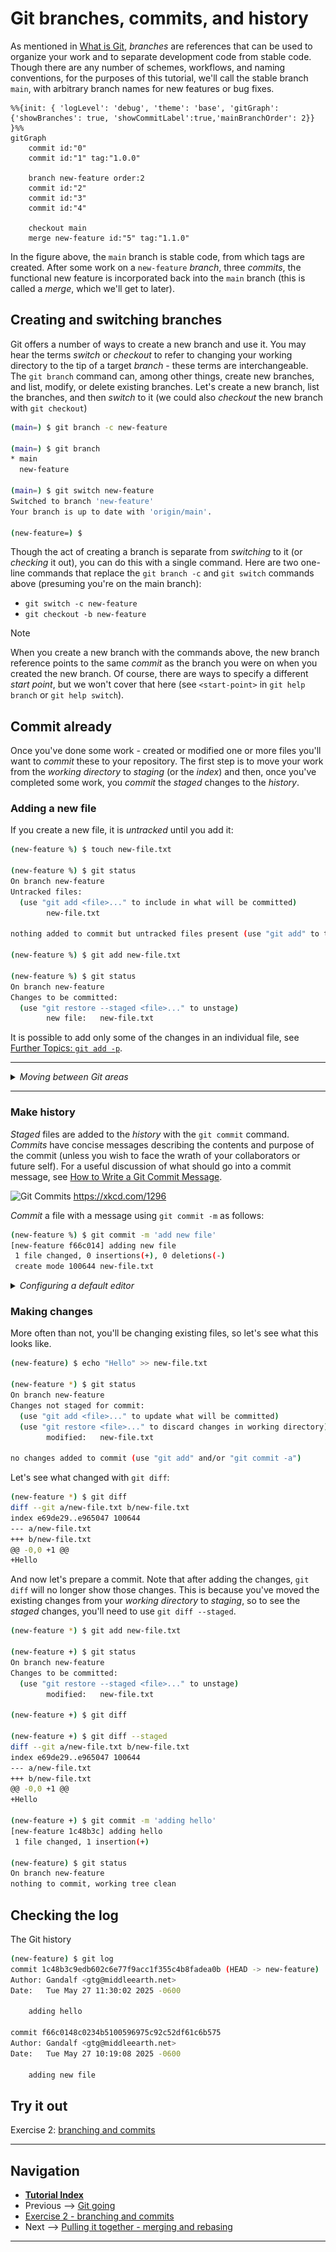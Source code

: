 # Git branches, commits, and history

As mentioned in [What is Git](./what-is-git.md#branches), *branches* are references that can be
used to organize your work and to separate development code from stable code. Though there are any
number of schemes, workflows, and naming conventions, for the purposes of this tutorial, we'll call
the stable branch `main`, with arbitrary branch names for new features or bug fixes.

```mermaid
%%{init: { 'logLevel': 'debug', 'theme': 'base', 'gitGraph': {'showBranches': true, 'showCommitLabel':true,'mainBranchOrder': 2}} }%%
gitGraph
    commit id:"0"
    commit id:"1" tag:"1.0.0"

    branch new-feature order:2
    commit id:"2"
    commit id:"3"
    commit id:"4"
    
    checkout main
    merge new-feature id:"5" tag:"1.1.0"
```

In the figure above, the `main` branch is stable code, from which tags are created. After some work
on a `new-feature` *branch*, three *commits*, the functional new feature is incorporated back into
the `main` branch (this is called a *merge*, which we'll get to later).

## Creating and switching branches

Git offers a number of ways to create a new branch and use it. You may hear the terms *switch* or
*checkout* to refer to changing your working directory to the tip of a target *branch* - these
terms are interchangeable. The `git branch` command can, among other things, create new branches,
and list, modify, or delete existing branches. Let's create a new branch, list the branches, and
then *switch* to it (we could also *checkout* the new branch with `git checkout`)

```bash
(main=) $ git branch -c new-feature

(main=) $ git branch
* main
  new-feature

(main=) $ git switch new-feature
Switched to branch 'new-feature'
Your branch is up to date with 'origin/main'.

(new-feature=) $ 
```

Though the act of creating a branch is separate from *switching* to it (or *checking* it out), you
can do this with a single command. Here are two one-line commands that replace the `git branch -c`
and `git switch` commands above (presuming you're on the main branch):

- `git switch -c new-feature`
- `git checkout -b new-feature`

> [!Note]
> When you create a new branch with the commands above, the new branch reference points to the same
> *commit* as the branch you were on when you created the new branch. Of course, there are ways to
> specify a different *start point*, but we won't cover that here (see `<start-point>` in
> `git help branch` or `git help switch`).

## Commit already

Once you've done some work - created or modified one or more files you'll want to *commit* these to
your repository. The first step is to move your work from the *working directory* to *staging* (or
the *index*) and then, once you've completed some work, you *commit* the *staged* changes to the *history*.

### Adding a new file

If you create a new file, it is *untracked* until you add it:

```bash
(new-feature %) $ touch new-file.txt

(new-feature %) $ git status
On branch new-feature
Untracked files:
  (use "git add <file>..." to include in what will be committed)
        new-file.txt

nothing added to commit but untracked files present (use "git add" to track)

(new-feature %) $ git add new-file.txt

(new-feature %) $ git status
On branch new-feature
Changes to be committed:
  (use "git restore --staged <file>..." to unstage)
        new file:   new-file.txt
```

It is possible to add only some of the changes in an individual file, see
[Further Topics: `git add -p`](further-topics.md#git-add--p).

---

*<details><summary>Moving between Git areas</summary>*

The figure below shows the Git commands that move files from one area to another.

|     |
|:---:|
| <img src="./img/visual_git-basic-usage.png" alt="Basic Git Usage" longdesc="https://marklodato.github.io/visual-git-guide/basic-usage.svg.png" width="500" /> |
| *Basic Usage (source: [A Visual Git Reference][visual-git-ref], Mark Lodato)* |

[visual-git-ref]: https://marklodato.github.io/visual-git-guide/index-en.html#basic-usage "This is a non-Federal link"

</details>

---

### Make history

*Staged* files are added to the *history* with the `git commit` command. *Commits* have concise
messages describing the contents and purpose of the commit (unless you wish to face the wrath of
your collaborators or future self). For a useful discussion of what should go into a commit
message, see [How to Write a Git Commit Message][write-commit].

![Git Commits](https://imgs.xkcd.com/comics/git_commit.png) <https://xkcd.com/1296>

*Commit* a file with a message using `git commit -m` as follows:

```bash
(new-feature %) $ git commit -m 'add new file'
[new-feature f66c014] adding new file
 1 file changed, 0 insertions(+), 0 deletions(-)
 create mode 100644 new-file.txt
```

*<details><summary>Configuring a default editor</summary>*

For longer commit messages, where `git commit -m` is inconvenient, you can configure a default
editor with `git config`, see the `core.editor` section of the [Pro Git book][core-editor]

</details>

[write-commit]: https://cbea.ms/git-commit/?hl=en "This is a non-Federal link"
[core-editor]: https://git-scm.com/book/en/v2/Customizing-Git-Git-Configuration#_core_editor?hl=en "This is a non-Federal link"

### Making changes

More often than not, you'll be changing existing files, so let's see what this looks like.

```bash
(new-feature) $ echo "Hello" >> new-file.txt

(new-feature *) $ git status
On branch new-feature
Changes not staged for commit:
  (use "git add <file>..." to update what will be committed)
  (use "git restore <file>..." to discard changes in working directory)
        modified:   new-file.txt

no changes added to commit (use "git add" and/or "git commit -a")
```

Let's see what changed with `git diff`:

```bash
(new-feature *) $ git diff
diff --git a/new-file.txt b/new-file.txt
index e69de29..e965047 100644
--- a/new-file.txt
+++ b/new-file.txt
@@ -0,0 +1 @@
+Hello
```

And now let's prepare a commit. Note that after adding the changes, `git diff` will no longer show
those changes. This is because you've moved the existing changes from your *working directory* to *staging*, so to
see the *staged* changes, you'll need to use `git diff --staged`.

```bash
(new-feature *) $ git add new-file.txt

(new-feature +) $ git status
On branch new-feature
Changes to be committed:
  (use "git restore --staged <file>..." to unstage)
        modified:   new-file.txt

(new-feature +) $ git diff

(new-feature +) $ git diff --staged
diff --git a/new-file.txt b/new-file.txt
index e69de29..e965047 100644
--- a/new-file.txt
+++ b/new-file.txt
@@ -0,0 +1 @@
+Hello

(new-feature +) $ git commit -m 'adding hello'
[new-feature 1c48b3c] adding hello
 1 file changed, 1 insertion(+)

(new-feature) $ git status
On branch new-feature
nothing to commit, working tree clean
```

## Checking the log

The Git history

```bash
(new-feature) $ git log
commit 1c48b3c9edb602c6e77f9acc1f355c4b8fadea0b (HEAD -> new-feature)
Author: Gandalf <gtg@middleearth.net>
Date:   Tue May 27 11:30:02 2025 -0600

    adding hello

commit f66c0148c0234b5100596975c92c52df61c6b575
Author: Gandalf <gtg@middleearth.net>
Date:   Tue May 27 10:19:08 2025 -0600

    adding new file
```

## Try it out

Exercise 2: [branching and commits](./ex2-local-branch-and-commit.md)

---

## Navigation

- [**Tutorial Index**](./README.md#tutorial-outline)
- Previous --> [Git going](./git-going.md)
- [Exercise 2 - branching and commits](./ex2-local-branch-and-commit.md)
- Next --> [Pulling it together - merging and rebasing](./merging-and-rebasing.md)

---

